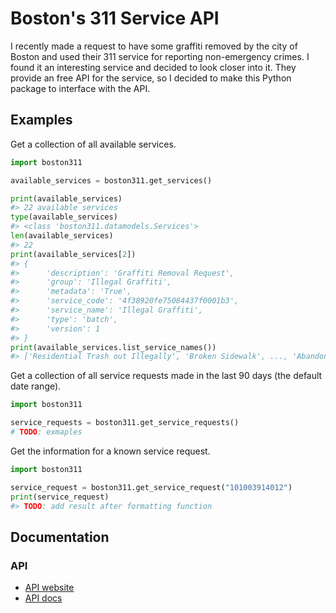 # Boston's 311 Service API

I recently made a request to have some graffiti removed by the city of Boston and used their 311 service for reporting non-emergency crimes.
I found it an interesting service and  decided to look closer into it.
They provide an free API for the service, so I decided to make this Python package to interface with the API.

## Examples

Get a collection of all available services.

```python
import boston311

available_services = boston311.get_services()

print(available_services)
#> 22 available services
type(available_services)
#> <class 'boston311.datamodels.Services'>
len(available_services)
#> 22
print(available_services[2])
#> {
#>      'description': 'Graffiti Removal Request',
#>      'group': 'Illegal Graffiti',
#>      'metadata': 'True',
#>      'service_code': '4f38920fe75084437f0001b3',
#>      'service_name': 'Illegal Graffiti',
#>      'type': 'batch',
#>      'version': 1
#> }
print(available_services.list_service_names())
#> ['Residential Trash out Illegally', 'Broken Sidewalk', ..., 'Abandoned Vehicle']
```

Get a collection of all service requests made in the last 90 days (the default date range).

```python
import boston311

service_requests = boston311.get_service_requests()
# TODO: exmaples
```

Get the information for a known service request.

```python
import boston311

service_request = boston311.get_service_request("101003914012")
print(service_request)
#> TODO: add result after formatting function
```


## Documentation

### API

- [API website](https://mayors24.cityofboston.gov/open311)
- [API docs](http://wiki.open311.org/GeoReport_v2/)
